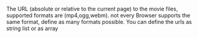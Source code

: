 The URL (absolute or relative to the current page) to the movie files, supported formats are (mp4,ogg,webm). not every Browser supports the same format, define as many formats possible. You can define the urls as string list or as array